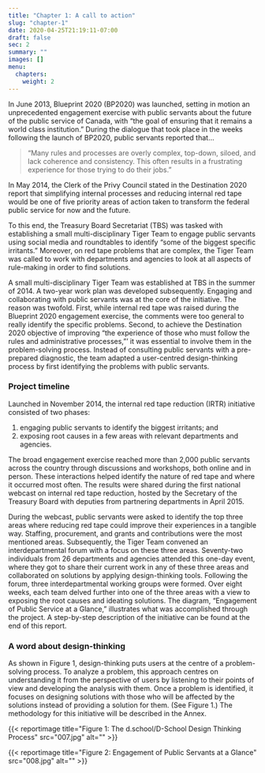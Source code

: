 ```yaml
---
title: "Chapter 1: A call to action"
slug: "chapter-1"
date: 2020-04-25T21:19:11-07:00
draft: false
sec: 2
summary: ""
images: []
menu:
  chapters:
    weight: 2
---
```


In June 2013, Blueprint 2020 (BP2020) was launched, setting in motion an unprecedented engagement exercise with public servants about the future of the public service of Canada, with “the goal of ensuring that it remains a world class institution.” During the dialogue that took place in the weeks following the launch of BP2020, public servants reported that…

> “Many rules and processes are overly complex, top-down, siloed, and lack coherence and consistency. This often results in a frustrating experience for those trying to do their jobs.”

In May 2014, the Clerk of the Privy Council stated in the Destination 2020 report that simplifying internal processes and reducing internal red tape would be one of five priority areas of action taken to transform the federal public service for now and the future.

To this end, the Treasury Board Secretariat (TBS) was tasked with establishing a small multi-disciplinary Tiger Team to engage public servants using social media and roundtables to identify “some of the biggest specific irritants.” Moreover, on red tape problems that are complex, the Tiger Team was called to work with departments and agencies to look at all aspects of rule-making in order to find solutions.

A small multi-disciplinary Tiger Team was established at TBS in the summer of 2014. A two-year work plan was developed subsequently. Engaging and collaborating with public servants was at the core of the initiative. The reason was twofold. First, while internal red tape was raised during the Blueprint 2020 engagement exercise, the comments were too general to really identify the specific problems. Second, to achieve the Destination 2020 objective of improving “the experience of those who must follow the rules and administrative processes,”’ it was essential to involve them in the problem-solving process. Instead of consulting public servants with a pre-prepared diagnostic, the team adapted a user-centred design-thinking process by first identifying the problems with public servants.

### Project timeline

Launched in November 2014, the internal red tape reduction (IRTR) initiative consisted of two phases:

1. engaging public servants to identify the biggest irritants; and 
2. exposing root causes in a few areas with relevant departments and agencies. 

The broad engagement exercise reached more than 2,000 public servants across the country through discussions and workshops, both online and in person. These interactions helped identify the nature of red tape and where it occurred most often. The results were shared during the first national webcast on internal red tape reduction, hosted by the Secretary of the Treasury Board with deputies from partnering departments in April 2015.

During the webcast, public servants were asked to identify the top three areas where reducing red tape could improve their experiences in a tangible way. Staffing, procurement, and grants and contributions were the most mentioned areas. Subsequently, the Tiger Team convened an interdepartmental forum with a focus on these three areas. Seventy-two individuals from 26 departments and agencies attended this one-day event, where they got to share their current work in any of these three areas and collaborated on solutions by applying design-thinking tools. Following the forum, three interdepartmental working groups were formed. Over eight weeks, each team delved further into one of the three areas with a view to exposing the root causes and ideating solutions. The diagram, “Engagement of Public Service at a Glance,” illustrates what was accomplished through the project. A step-by-step description of the initiative can be found at the end of this report.

### A word about design-thinking

As shown in Figure 1, design-thinking puts users at the centre of a problem-solving process. To analyze a problem, this approach centres on understanding it from the perspective of users by listening to their points of view and developing the analysis with them. Once a problem is identified, it focuses on designing solutions with those who will be affected by the solutions instead of providing a solution for them. (See Figure 1.) The methodology for this initiative will be described in the Annex.

{{< reportimage title="Figure 1: The d.school/D-School Design Thinking Process" src="007.jpg" alt="" >}}

{{< reportimage title="Figure 2: Engagement of Public Servants at a Glance" src="008.jpg" alt="" >}}
